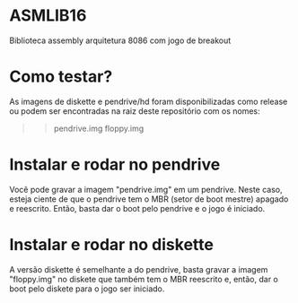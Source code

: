 # ASMLIB16
Biblioteca assembly arquitetura 8086 com jogo de breakout

# Como testar?

As imagens de diskette e pendrive/hd foram disponibilizadas como release ou podem ser encontradas na raiz deste repositório com os nomes:

>> pendrive.img
>> floppy.img

# Instalar e rodar no pendrive

Você pode gravar a imagem "pendrive.img" em um pendrive. Neste caso, esteja ciente de que o pendrive tem o MBR (setor de boot mestre) apagado e reescrito.
Então, basta dar o boot pelo pendrive e o jogo é iniciado.

# Instalar e rodar no diskette

A versão diskette é semelhante a do pendrive, basta gravar a imagem "floppy.img" no diskete que também tem o MBR reescrito e, então, dar o boot pelo diskete para 
o jogo ser iniciado.


